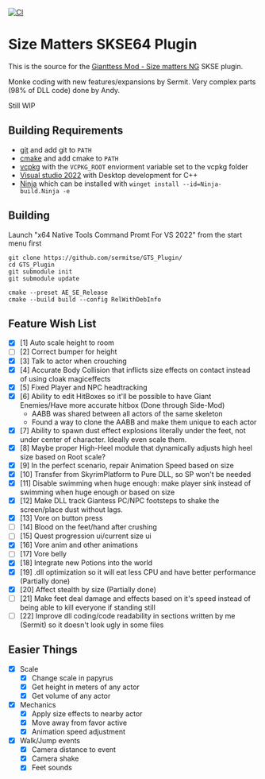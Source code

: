 
[![CI](https://github.com/Sermitse/GTS_Plugin/actions/workflows/build.yml/badge.svg)](https://github.com/Sermitse/GTS_Plugin/actions/workflows/build.yml)

# Size Matters SKSE64 Plugin

This is the source for the [Gianttess Mod - Size matters NG](https://www.nexusmods.com/skyrimspecialedition/mods/37823?tab=description) SKSE plugin.

Monke coding with new features/expansions by Sermit.
Very complex parts (98% of DLL code) done by Andy.

Still WIP

## Building Requirements
- [git](https://gitforwindows.org/) and add git to `PATH`
- [cmake](https://cmake.org/download/) and add cmake to `PATH`
- [vcpkg](https://github.com/microsoft/vcpkg) with the `VCPKG_ROOT` enviorment variable set to the vcpkg folder
- [Visual studio 2022](https://visualstudio.microsoft.com/vs/) with Desktop development for C++
- [Ninja](https://ninja-build.org/) which can be installed with `winget install --id=Ninja-build.Ninja -e`

## Building
Launch "x64 Native Tools Command Promt For VS 2022" from the start menu first
```
git clone https://github.com/sermitse/GTS_Plugin/
cd GTS_Plugin
git submodule init
git submodule update

cmake --preset AE_SE_Release
cmake --build build --config RelWithDebInfo
```

## Feature Wish List

- [X] [1] Auto scale height to room
- [ ] [2] Correct bumper for height
- [X] [3] Talk to actor when crouching
- [X] [4] Accurate Body Collision that inflicts size effects on contact instead of using cloak magiceffects
- [X] [5] Fixed Player and NPC headtracking
- [X] [6] Ability to edit HitBoxes so it'll be possible to have Giant Enemies/Have more accurate hitbox (Done through Side-Mod)
  - AABB was shared between all actors of the same skeleton
  - Found a way to clone the AABB and make them unique to each actor
- [X] [7] Ability to spawn dust effect explosions literally under the feet, not under center of character. Ideally even scale them.
- [X] [8] Maybe proper High-Heel module that dynamically adjusts high heel size based on Root scale?
- [X] [9] In the perfect scenario, repair Animation Speed based on size
- [X] [10] Transfer from SkyrimPlatform to Pure DLL, so SP won't be needed
- [X] [11] Disable swimming when huge enough: make player sink instead of swimming when huge enough or based on size
- [X] [12] Make DLL track Giantess PC/NPC footsteps to shake the screen/place dust without lags.
- [X] [13] Vore on button press
- [ ] [14] Blood on the feet/hand after crushing
- [ ] [15] Quest progression ui/current size ui
- [X] [16] Vore anim and other animations
- [ ] [17] Vore belly
- [X] [18] Integrate new Potions into the world
- [X] [19] .dll optimization so it will eat less CPU and have better performance (Partially done)
- [X] [20] Affect stealth by size (Partially done)
- [ ] [21] Make feet deal damage and effects based on it's speed instead of being able to kill everyone if standing still
- [ ] [22] Improve dll coding/code readability in sections written by me (Sermit) so it doesn't look ugly in some files

## Easier Things
- [X] Scale
  - [x] Change scale in papyrus
  - [X] Get height in meters of any actor
  - [X] Get volume of any actor
- [x] Mechanics  
  - [x] Apply size effects to nearby actor
  - [x] Move away from favor active
  - [x] Animation speed adjustment
- [X] Walk/Jump events
  - [x] Camera distance to event
  - [X] Camera shake
  - [X] Feet sounds
